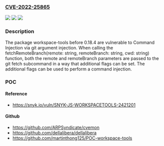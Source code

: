 ### [CVE-2022-25865](https://cve.mitre.org/cgi-bin/cvename.cgi?name=CVE-2022-25865)
![](https://img.shields.io/static/v1?label=Product&message=workspace-tools&color=blue)
![](https://img.shields.io/static/v1?label=Version&message=%3C%200.18.4%20&color=brighgreen)
![](https://img.shields.io/static/v1?label=Vulnerability&message=Command%20Injection&color=brighgreen)

### Description

The package workspace-tools before 0.18.4 are vulnerable to Command Injection via git argument injection. When calling the fetchRemoteBranch(remote: string, remoteBranch: string, cwd: string) function, both the remote and remoteBranch parameters are passed to the git fetch subcommand in a way that additional flags can be set. The additional flags can be used to perform a command injection.

### POC

#### Reference
- https://snyk.io/vuln/SNYK-JS-WORKSPACETOOLS-2421201

#### Github
- https://github.com/ARPSyndicate/cvemon
- https://github.com/dellalibera/dellalibera
- https://github.com/martinthong125/POC-workspace-tools

